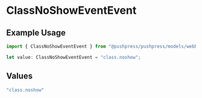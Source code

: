 # ClassNoShowEventEvent

## Example Usage

```typescript
import { ClassNoShowEventEvent } from "@pushpress/pushpress/models/webhooks";

let value: ClassNoShowEventEvent = "class.noshow";
```

## Values

```typescript
"class.noshow"
```